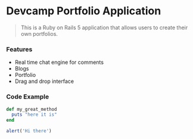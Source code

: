 # Devcamp Portfolio Application

> This is a Ruby on Rails 5 application that allows users to create their own portfolios.

### Features 

- Real time chat engine for comments
- Blogs
- Portfolio
- Drag and drop interface 

### Code Example

```ruby
def my_great_method
  puts "here it is"
end
```

```javascript 
alert('Hi there')
```
